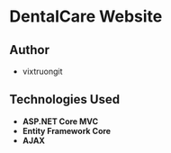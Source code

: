 # DentalCare Website

## Author
- vixtruongit

## Technologies Used
- **ASP.NET Core MVC**
- **Entity Framework Core**
- **AJAX**
